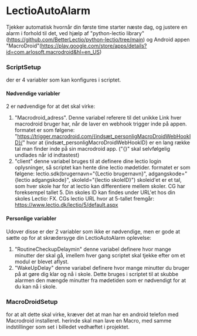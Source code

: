 # LectioAutoAlarm
Tjekker automatisk hvornår din første time starter næste dag, og justere en alarm i forhold til det, ved hjælp af "python-lectio library"(https://github.com/BetterLectio/python-lectio/tree/main) og Android appen "MacroDroid"(https://play.google.com/store/apps/details?id=com.arlosoft.macrodroid&hl=en_US)

### ScriptSetup
der er 4 variabler som kan konfigures i scriptet.

#### Nødvendige variabler
2 er nødvendige for at det skal virke:

1. "Macrodroid_adress". Denne variabel referere til det unikke Link hver macrodroid bruger har, når de laver en webhook trigger inde på appen. formatet er som følgene: "https://trigger.macrodroid.com/{indsæt_personligMacroDroidWebHookID}/" hvor at {indsæt_personligMacroDroidWebHookID} er en lang række tal man finder inde på sin macrodroid app. ("{}" skal selvfølgelig undlades når id indtastest)
2. "client" denne variabel bruges til at definere dine lectio login oplysninger, så scriptet kan hente dine lectio mødetider. formatet er som følgene: 
lectio.sdk(brugernavn="{Lectio brugernavn}", adgangskode="{lectio adgangskode}", skoleId="{lectio skoleID}") skoleid'et er et tal, som hver skole har for at lectio kan differentiere mellem skoler. CG har foreksempel tallet 5. Din skoles ID kan findes under URL'et hos din skoles Lectio: FX. CGs lectio URL hvor at 5-tallet fremgår: https://www.lectio.dk/lectio/5/default.aspx

#### Personlige variabler
Udover disse er der 2 variabler som ikke er nødvendige, men er gode at sætte op for at skrædersyge din LectioAutoAlarm oplevelse:
1. "RoutineCheckupDelaymin" denne variabel definere hvor mange minutter der skal gå, imellem hver gang scriptet skal tjekke efter om et modul er blevet aflyst.
2. "WakeUpDelay" denne variabel definere hvor mange minutter du bruger på at gøre dig klar og nå i skole. Dette bruges i scriptet til at skubbe alarmen den mængde minutter fra mødetiden som er nødvendigt for at du kan nå i skole.

### MacroDroidSetup

for at alt dette skal virke, kræver det at man har en android telefon med Macrodroid installeret. herinde skal man lave en Macro, med samme indstillinger som set i billedet vedhæftet i projektet.
